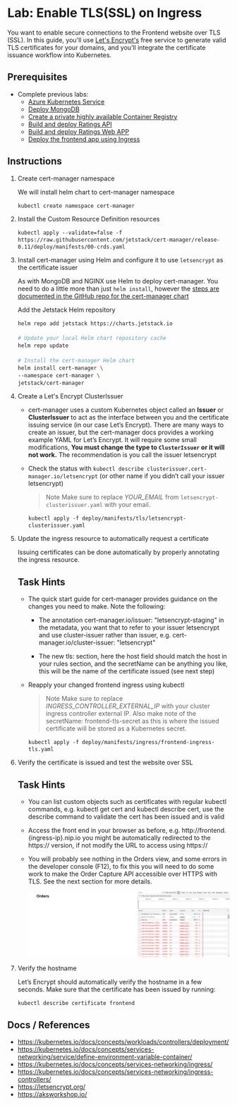 Lab: Enable TLS(SSL) on Ingress
==

You want to enable secure connections to the Frontend website over TLS (SSL). In this guide, you'll use [Let's Encrypt's](https://letsencrypt.org/) free service to generate valid TLS certificates for your domains, and you’ll integrate the certificate issuance workflow into Kubernetes.

## Prerequisites
* Complete previous labs:
    * [Azure Kubernetes Service](../create-aks-cluster/README.md)
    * [Deploy MongoDB](../deploy-mongodb/README.md)
    * [Create a private highly available Container Registry](../azure-container-registry/README.md)
    * [Build and deploy Ratings API](labs/ratings-api/README.md)
    * [Build and deploy Ratings Web APP](/labs/ratings-web/README.md)
    * [Deploy the frontend app using Ingress](/labs/ingress/README.md)

## Instructions

1. Create cert-manager namespace

    We will install helm chart to cert-manager namespace

    ```
    kubectl create namespace cert-manager
    ```

2. Install the Custom Resource Definition resources

    ```
    kubectl apply --validate=false -f https://raw.githubusercontent.com/jetstack/cert-manager/release-0.11/deploy/manifests/00-crds.yaml
    ```

3. Install cert-manager using Helm and configure it to use `letsencrypt` as the certificate issuer

    As with MongoDB and NGINX use Helm to deploy cert-manager. You need to do a little more than just `helm install`, however the [steps are documented in the GitHub repo for the cert-manager chart](https://github.com/helm/charts/tree/master/stable/cert-manager#installing-the-chart)

    Add the Jetstack Helm repository

    ```bash
    helm repo add jetstack https://charts.jetstack.io

    # Update your local Helm chart repository cache
    helm repo update

    # Install the cert-manager Helm chart
    helm install cert-manager \
    --namespace cert-manager \
    jetstack/cert-manager
    ```

4. Create a Let's Encrypt ClusterIssuer

    * cert-manager uses a custom Kubernetes object called an **Issuer** or **ClusterIssuer** to act as the interface between you and the certificate issuing service (in our case Let’s Encrypt). There are many ways to create an issuer, but the cert-manager docs provides a working example YAML for Let’s Encrypt. It will require some small modifications, **You must change the type to `ClusterIssuer` or it will not work.** The recommendation is you call the issuer letsencrypt

    * Check the status with `kubectl describe clusterissuer.cert-manager.io/letsencrypt` (or other name if you didn’t call your issuer letsencrypt)

        > Note Make sure to replace _YOUR_EMAIL_ from `letsencrypt-clusterissuer.yaml` with your email.

        ```
        kubectl apply -f deploy/manifests/tls/letsencrypt-clusterissuer.yaml
        ```

5. Update the ingress resource to automatically request a certificate

    Issuing certificates can be done automatically by properly annotating the ingress resource.

    ## Task Hints
    
    * The quick start guide for cert-manager provides guidance on the changes you need to make. Note the following:

        * The annotation cert-manager.io/issuer: "letsencrypt-staging" in the metadata, you want that to refer to your issuer letsencrypt and use cluster-issuer rather than issuer, e.g. cert-manager.io/cluster-issuer: "letsencrypt"

        * The new tls: section, here the host field should match the host in your rules section, and the secretName can be anything you like, this will be the name of the certificate issued (see next step)
    * Reapply your changed frontend ingress using kubectl

        > Note Make sure to replace _INGRESS_CONTROLLER_EXTERNAL_IP_ with your cluster ingress controller external IP. Also make note of the secretName: frontend-tls-secret as this is where the issued certificate will be stored as a Kubernetes secret.

        ```
        kubectl apply -f deploy/manifests/ingress/frontend-ingress-tls.yaml
        ```

6. Verify the certificate is issued and test the website over SSL

    ## Task Hints

    * You can list custom objects such as certificates with regular kubectl commands, e.g. kubectl get cert and kubectl describe cert, use the describe command to validate the cert has been issued and is valid

    * Access the front end in your browser as before, e.g. http://frontend.{ingress-ip}.nip.io you might be automatically redirected to the https:// version, if not modify the URL to access using https://

    * You will probably see nothing in the Orders view, and some errors in the developer console (F12), to fix this you will need to do some work to make the Order Capture API accessible over HTTPS with TLS. See the next section for more details.

        ![Frontend with TLS](/labs/tls-ingress/img/frontend-tls.png "Frontend with TLS")

7. Verify the hostname

    Let’s Encrypt should automatically verify the hostname in a few seconds. Make sure that the certificate has been issued by running:

    ```
    kubectl describe certificate frontend
    ```


## Docs / References

* https://kubernetes.io/docs/concepts/workloads/controllers/deployment/
* https://kubernetes.io/docs/concepts/services-networking/service/define-environment-variable-container/
* https://kubernetes.io/docs/concepts/services-networking/ingress/
* https://kubernetes.io/docs/concepts/services-networking/ingress-controllers/
* https://letsencrypt.org/
* https://aksworkshop.io/
